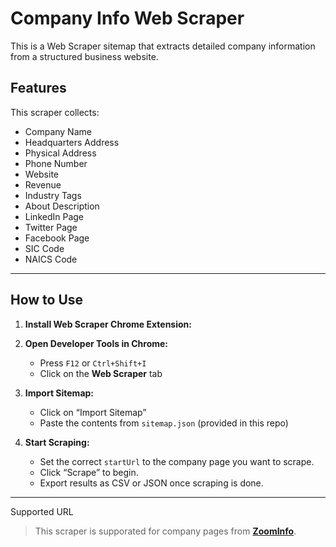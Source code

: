 #   Company Info Web Scraper 
This is a Web Scraper sitemap that extracts detailed company information from a structured business website.

##  Features

This scraper collects:

- Company Name  
- Headquarters Address  
- Physical Address  
- Phone Number  
- Website  
- Revenue  
- Industry Tags  
- About Description  
- LinkedIn Page  
- Twitter Page  
- Facebook Page  
- SIC Code  
- NAICS Code  

---

##  How to Use

1. **Install Web Scraper Chrome Extension:**

2. **Open Developer Tools in Chrome:**
   - Press `F12` or `Ctrl+Shift+I`
   - Click on the **Web Scraper** tab

3. **Import Sitemap:**
   - Click on “Import Sitemap”
   - Paste the contents from `sitemap.json` (provided in this repo)

4. **Start Scraping:**
   - Set the correct `startUrl` to the company page you want to scrape.
   - Click “Scrape” to begin.
   - Export results as CSV or JSON once scraping is done.

---
Supported URL

> This scraper is supporated for company pages from **[ZoomInfo](https://www.zoominfo.com/)**.



